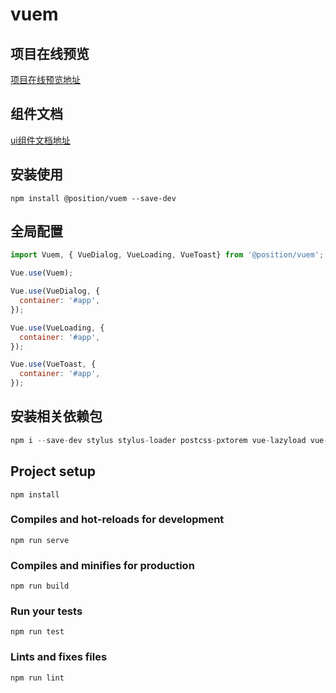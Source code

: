 # vuem

## 项目在线预览
[项目在线预览地址](http://106.12.84.14:8081/ui)

## 组件文档
[ui组件文档地址](http://106.12.84.14:8080)

## 安装使用
```
npm install @position/vuem --save-dev
```
## 全局配置

```js
import Vuem, { VueDialog, VueLoading, VueToast} from '@position/vuem';

Vue.use(Vuem);

Vue.use(VueDialog, {
  container: '#app',
});

Vue.use(VueLoading, {
  container: '#app',
});

Vue.use(VueToast, {
  container: '#app',
});
```

## 安装相关依赖包

```js
npm i --save-dev stylus stylus-loader postcss-pxtorem vue-lazyload vue-awesome-swiper
```

## Project setup
```
npm install
```

### Compiles and hot-reloads for development
```
npm run serve
```

### Compiles and minifies for production
```
npm run build
```

### Run your tests
```
npm run test
```

### Lints and fixes files
```
npm run lint
```